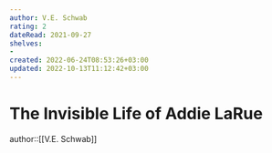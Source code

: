 ```yaml
---
author: V.E. Schwab
rating: 2
dateRead: 2021-09-27
shelves: 
- 
created: 2022-06-24T08:53:26+03:00
updated: 2022-10-13T11:12:42+03:00
---
```

# The Invisible Life of Addie LaRue

author::[[V.E. Schwab]]
